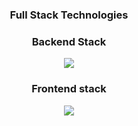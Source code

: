<h3 align="center">Full Stack Technologies</h3>

<h3 align="center">Backend Stack</h3>



<p align="center">
  <a href="https://skillicons.dev">
    <img src="https://skillicons.dev/icons?i=php,laravel,spring,java,kafka,rabbitmq,docker,postgresql,mongodb,maven,gradle,hibernate,graphql,quarkus&theme=dark&perline=13" />
  </a>
</p>



  

<h3 align="center">Frontend stack</h3>

<p align="center">
  <a href="https://skillicons.dev">
    <img src="https://skillicons.dev/icons?i=react,redux,js,vite,nodejs,nextjs,nestjs,linux,mysql,mongodb,docker,firebase,bash,&theme=dark&perline=13" />
  </a>
</p>
